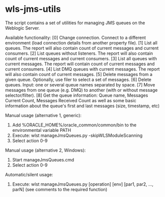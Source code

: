 # wls-jms-utils

The script contains a set of utilities for managing JMS queues on the Weblogic Server.

Available functionality:
    [0] Change connection. Connect to a different environment (load connection details from another property file).
    [1] List all queues. The report will also contain count of current messages and current consumers.
    [2] List queues without listeners. The report will also contain count of current messages and current consumers.
    [3] List all queues with current messages. The report will contain count of current messages and current consumers.
    [4] List DMQ queues with current messages. The report will also contain count of current messages.
    [5] Delete messages from a given queue. Optionally, use filer to select a set of messages.
    [6] Delete queues. Input: one or several queue names separated by space.
    [7] Move messages from one queue (e.g. DMQ) to another (with or without message selector/filter).
    [8] Get the queue information:  Queue name, Messages Current Count, Messages Received Count as well as some basic
        information about the queue's first and last messages (size, timestamp, etc)

Manual usage (alternative 1, generic):
1. Add %ORACLE_HOME%/oracle_common/common/bin to the environmental variable PATH 
2. Execute: wlst manageJmsQueues.py -skipWLSModuleScanning
3. Select action 0-9

Manual usage (alternative 2, Windows):
1. Start manageJmsQueues.cmd
2. Select action 0-9

Automatic/silent usage:
1. Execute: wlst manageJmsQueues.py [operation] [env] [par1, par2, ..., parN] (see comments to the required function)
